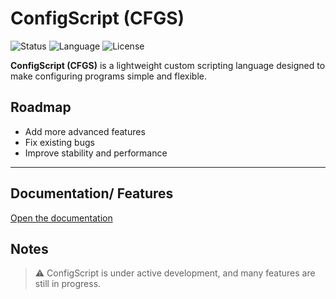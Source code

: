 # ConfigScript (CFGS)

![Status](https://img.shields.io/badge/status-in%20development-yellow)
![Language](https://img.shields.io/badge/language-CFGS-blue)
![License](https://img.shields.io/badge/license-Private-lightgrey)

**ConfigScript (CFGS)** is a lightweight custom scripting language designed to make configuring programs simple and flexible.

## Roadmap

- Add more advanced features  
- Fix existing bugs  
- Improve stability and performance  

---

## Documentation/ Features

[Open the documentation](Docs.md)


## Notes

> ⚠️ ConfigScript is under active development, and many features are still in progress.

